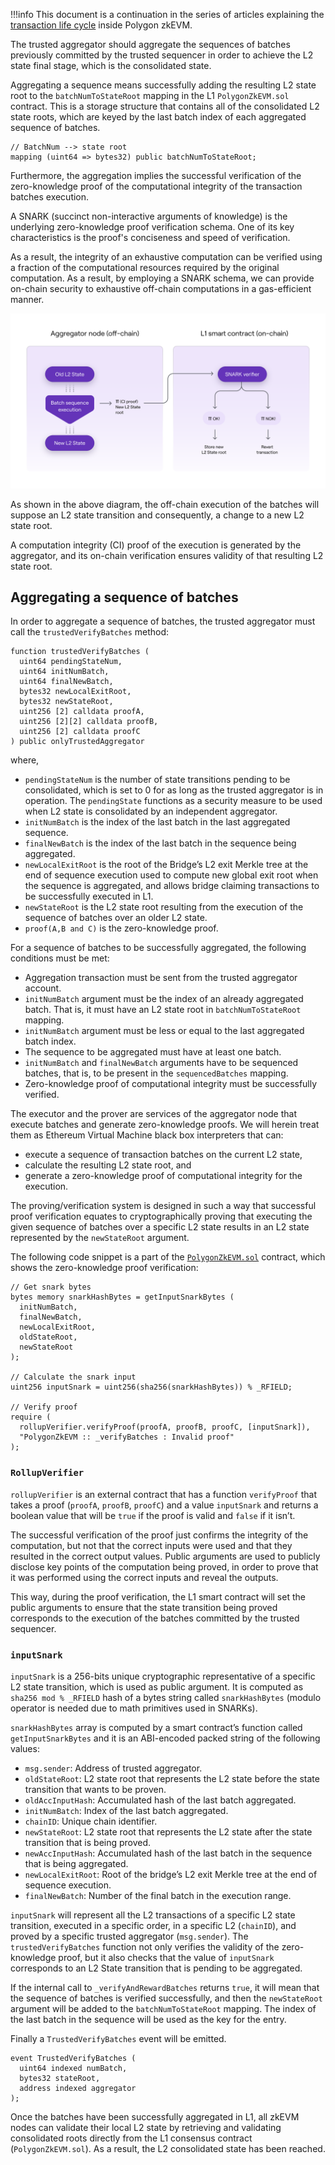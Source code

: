 
!!!info
    This document is a continuation in the series of articles explaining the [transaction life cycle](submit-transaction.md) inside Polygon zkEVM.

The trusted aggregator should aggregate the sequences of batches previously committed by the trusted sequencer in order to achieve the L2 state final stage, which is the consolidated state.

Aggregating a sequence means successfully adding the resulting L2 state root to the `batchNumToStateRoot` mapping in the L1 `PolygonZkEVM.sol` contract. This is a storage structure that contains all of the consolidated L2 state roots, which are keyed by the last batch index of each aggregated sequence of batches.

```
// BatchNum --> state root
mapping (uint64 => bytes32) public batchNumToStateRoot;
```

Furthermore, the aggregation implies the successful verification of the zero-knowledge proof of the computational integrity of the transaction batches execution.

A SNARK (succinct non-interactive arguments of knowledge) is the underlying zero-knowledge proof verification schema. One of its key characteristics is the proof's conciseness and speed of verification.

As a result, the integrity of an exhaustive computation can be verified using a fraction of the computational resources required by the original computation. As a result, by employing a SNARK schema, we can provide on-chain security to exhaustive off-chain computations in a gas-efficient manner.

![Off-chain L2 state transition with on-chain security inheritance](../../../../img/zkEVM/05l2-off-chain-on-chain-trans.png)

As shown in the above diagram, the off-chain execution of the batches will suppose an L2 state transition and consequently, a change to a new L2 state root.

A computation integrity (CI) proof of the execution is generated by the aggregator, and its on-chain verification ensures validity of that resulting L2 state root.

## Aggregating a sequence of batches

In order to aggregate a sequence of batches, the trusted aggregator must call the `trustedVerifyBatches` method:

```
function trustedVerifyBatches (
  uint64 pendingStateNum,
  uint64 initNumBatch,
  uint64 finalNewBatch,
  bytes32 newLocalExitRoot,
  bytes32 newStateRoot,
  uint256 [2] calldata proofA,
  uint256 [2][2] calldata proofB,
  uint256 [2] calldata proofC
) public onlyTrustedAggregator
```

​where,

- `pendingStateNum` is the number of state transitions pending to be consolidated, which is set to 0 for as long as the trusted aggregator is in operation. The `pendingState` functions as a security measure to be used when L2 state is consolidated by an independent aggregator.
- `initNumBatch` is the index of the last batch in the last aggregated sequence.
- `finalNewBatch` is the index of the last batch in the sequence being aggregated.
- `newLocalExitRoot` is the root of the Bridge’s L2 exit Merkle tree at the end of sequence execution used to compute new global exit root when the sequence is aggregated, and allows bridge claiming transactions to be successfully executed in L1.
- `newStateRoot` is the L2 state root resulting from the execution of the sequence of batches over an older L2 state.
- `proof(A,B and C)` is the zero-knowledge proof.

For a sequence of batches to be successfully aggregated, the following conditions must be met:

- Aggregation transaction must be sent from the trusted aggregator account.
- `initNumBatch` argument must be the index of an already aggregated batch. That is, it must have an L2 state root in `batchNumToStateRoot` mapping.
- `initNumBatch` argument must be less or equal to the last aggregated batch index.
- The sequence to be aggregated must have at least one batch.
- `initNumBatch` and `finalNewBatch` arguments have to be sequenced batches, that is, to be present in the `sequencedBatches` mapping.
- Zero-knowledge proof of computational integrity must be successfully verified.

The executor and the prover are services of the aggregator node that execute batches and generate zero-knowledge proofs. We will herein treat them as Ethereum Virtual Machine black box interpreters that can:

- execute a sequence of transaction batches on the current L2 state,
- calculate the resulting L2 state root, and
- generate a zero-knowledge proof of computational integrity for the execution.

The proving/verification system is designed in such a way that successful proof verification equates to cryptographically proving that executing the given sequence of batches over a specific L2 state results in an L2 state represented by the `newStateRoot` argument.

The following code snippet is a part of the [`PolygonZkEVM.sol`](https://github.com/0xPolygonHermez/zkevm-contracts/blob/main/contracts/PolygonZkEVM.sol) contract, which shows the zero-knowledge proof verification:

```
// Get snark bytes
bytes memory snarkHashBytes = getInputSnarkBytes (
  initNumBatch,
  finalNewBatch,
  newLocalExitRoot,
  oldStateRoot,
  newStateRoot
);

// Calculate the snark input
uint256 inputSnark = uint256(sha256(snarkHashBytes)) % _RFIELD;

// Verify proof
require (
  rollupVerifier.verifyProof(proofA, proofB, proofC, [inputSnark]),
  "PolygonZkEVM :: _verifyBatches : Invalid proof"
);
```

### `RollupVerifier`

`rollupVerifier` is an external contract that has a function `verifyProof` that takes a proof (`proofA`, `proofB`, `proofC`) and a value `inputSnark` and returns a boolean value that will be `true` if the proof is valid and `false` if it isn’t.

The successful verification of the proof just confirms the integrity of the computation, but not that the correct inputs were used and that they resulted in the correct output values. Public arguments are used to publicly disclose key points of the computation being proved, in order to prove that it was performed using the correct inputs and reveal the outputs.

This way, during the proof verification, the L1 smart contract will set the public arguments to ensure that the state transition being proved corresponds to the execution of the batches committed by the trusted sequencer.

### `inputSnark`

`inputSnark` is a 256-bits unique cryptographic representative of a specific L2 state transition, which is used as public argument. It is computed as `sha256 mod % _RFIELD` hash of a bytes string called `snarkHashBytes` (modulo operator is needed due to math primitives used in SNARKs).

`snarkHashBytes` array is computed by a smart contract’s function called `getInputSnarkBytes` and it is an ABI-encoded packed string of the following values:

- `msg.sender`: Address of trusted aggregator.
- `oldStateRoot`: L2 state root that represents the L2 state before the state transition that wants to be proven.
- `oldAccInputHash`: Accumulated hash of the last batch aggregated.
- `initNumBatch`: Index of the last batch aggregated.
- `chainID`: Unique chain identifier.
- `newStateRoot`: L2 state root that represents the L2 state after the state transition that is being proved.
- `newAccInputHash`: Accumulated hash of the last batch in the sequence that is being aggregated.
- `newLocalExitRoot`: Root of the bridge’s L2 exit Merkle tree at the end of sequence execution.
- `finalNewBatch`: Number of the final batch in the execution range.

`inputSnark` will represent all the L2 transactions of a specific L2 state transition, executed in a specific order, in a specific L2 (`chainID`), and proved by a specific trusted aggregator (`msg.sender`). The `trustedVerifyBatches` function not only verifies the validity of the zero-knowledge proof, but it also checks that the value of `inputSnark` corresponds to an L2 State transition that is pending to be aggregated.

If the internal call to `_verifyAndRewardBatches` returns `true`, it will mean that the sequence of batches is verified successfully, and then the `newStateRoot` argument will be added to the `batchNumToStateRoot` mapping. The index of the last batch in the sequence will be used as the key for the entry.

Finally a `TrustedVerifyBatches` event will be emitted.

```
event TrustedVerifyBatches (
  uint64 indexed numBatch,
  bytes32 stateRoot,
  address indexed aggregator
);
```

Once the batches have been successfully aggregated in L1, all zkEVM nodes can validate their local L2 state by retrieving and validating consolidated roots directly from the L1 consensus contract (`PolygonZkEVM.sol`). As a result, the L2 consolidated state has been reached.
